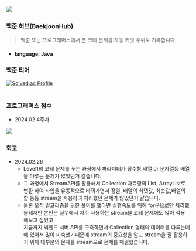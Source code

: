 <img src="https://lh3.googleusercontent.com/lFb6H1HNUb1IowsC_2V7lBtEFEaTbtGpRPo_9GHQTjVbtlEMvO_c5JPXPKechn15v7kFKgUZ08FR7mLMk8w2zGAu0w=s60">

### 백준 허브(BaekjoonHub)
>백준 또는 프로그래머스에서 푼 코테 문제를 자동 커밋 푸쉬로 기록합니다.
- #### language: Java

### 백준 티어
[![Solved.ac Profile](http://mazassumnida.wtf/api/v2/generate_badge?boj=tangent45)](https://solved.ac/tangent45)<br><br>

### 프로그래머스 점수
- 2024.02 4주차
<img src="./2024.02 4주차 프로그래머스 점수.png" style="width: 350px;">

### 회고
- 2024.02.26
  - Level1의 코테 문제를 푸는 과정에서 파라미터가 정수형 배열 or 문자열등 배열을 다루는 문제가 많았던거 같습니다.<br>
  - 그 과정에서 StreamAPI를 활용해서 Collection 자료형의 List, ArrayList로 변환 하여 타입을 유동적으로 바꿔가면서 정렬, 배열의 최댓값, 최솟값,배열의 합 등등 stream을 사용하여 처리했던 문제가 많았던거 같습니다.<br>
  - 물론 오직 알고리즘을 위한 풀이를 했다면 실행속도를 위해 for문으로만 처리했을테지만 본인은 실무에서 자주 사용하는 stream을 코테 문제에도 많이 적용 해보고 싶었고<br>
    지금까지 백엔드 서버 API를 구축하면서 Collection 형태의 데이터를 다루는데에 있어서 많이 미숙했기때문에 stream의 중요성을 알고 stream을 잘 활용하기 위해 대부분의 문제를 stream으로 문제를 해결했습니다.




